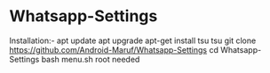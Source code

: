 # Whatsapp-Settings
Installation:- apt update
apt upgrade
apt-get install tsu
tsu
git clone https://github.com/Android-Maruf/Whatsapp-Settings
cd Whatsapp-Settings
bash menu.sh
root needed

